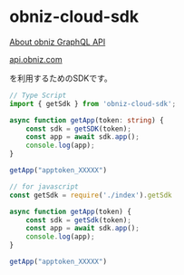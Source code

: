 # obniz-cloud-sdk

[About obniz GraphQL API](https://obniz.com/doc/reference/cloud/cloudapi)

[api.obniz.com](https://api.obniz.io/v1/graphql)

を利用するためのSDKです。

```TypeScript
// Type Script
import { getSdk } from 'obniz-cloud-sdk';

async function getApp(token: string) {
    const sdk = getSDK(token);
    const app = await sdk.app();
    console.log(app);
}

getApp("apptoken_XXXXX")
```

```javascript
// for javascript
const getSdk = require('./index').getSdk

async function getApp(token) {
    const sdk = getSdk(token);
    const app = await sdk.app();
    console.log(app);
}

getApp("apptoken_XXXXX")
```